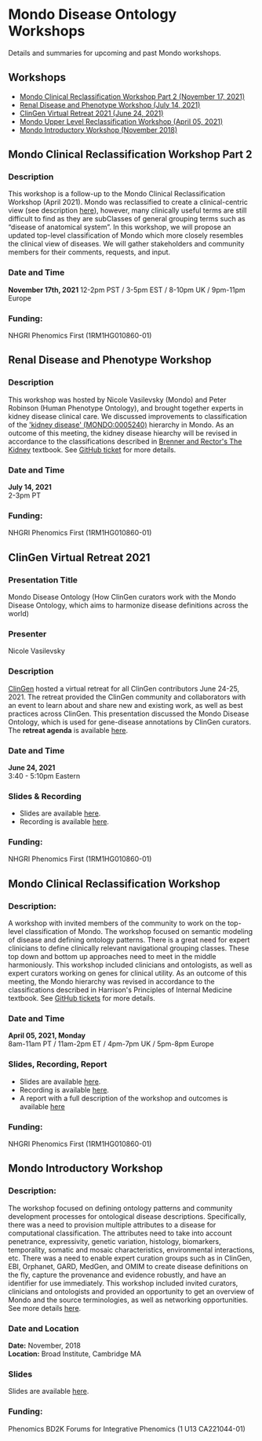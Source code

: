 ---
---
# Mondo Disease Ontology Workshops

Details and summaries for upcoming and past Mondo workshops. 

## Workshops

- [Mondo Clinical Reclassification Workshop Part 2 (November 17, 2021)](#november-2021)
- [Renal Disease and Phenotype Workshop (July 14, 2021)](#renal)
- [ClinGen Virtual Retreat 2021 (June 24, 2021)](#june-2021)
- [Mondo Upper Level Reclassification Workshop (April 05, 2021)](#april-2021)
- [Mondo Introductory Workshop (November 2018)](#november-2018)

<a name="november-2021"></a> 
## Mondo Clinical Reclassification Workshop Part 2

### Description
This workshop is a follow-up to the Mondo Clinical Reclassification Workshop (April 2021).
Mondo was reclassified to create a clinical-centric view (see description [here](https://zenodo.org/record/5273598#.YVtjEWZKj0o)), however, many clinically useful terms are still difficult to find as they are subClasses of general grouping terms such as “disease of anatomical system”.
In this workshop, we will propose an updated top-level classification of Mondo which more closely resembles the clinical view of diseases. We will gather stakeholders and community members for their comments, requests, and input.

### Date and Time
**November 17th, 2021**
12-2pm PST / 3-5pm EST / 8-10pm UK / 9pm-11pm Europe

### Funding:

NHGRI Phenomics First (1RM1HG010860-01)

<a name="renal"></a> 
## Renal Disease and Phenotype Workshop

### Description

This workshop was hosted by Nicole Vasilevsky (Mondo) and Peter Robinson (Human Phenotype Ontology), and brought together experts in kidney disease clinical care. We discussed improvements to classification of the ['kidney disease' (MONDO:0005240)](https://www.ebi.ac.uk/ols/ontologies/mondo/terms?iri=http%3A%2F%2Fpurl.obolibrary.org%2Fobo%2FMONDO_0005240) hierarchy in Mondo. As an outcome of this meeting, the kidney disease hiearchy will be revised in accordance to the classifications described in [Brenner and Rector's The Kidney](https://www.us.elsevierhealth.com/brenner-and-rectors-the-kidney-2-volume-set-9780323532655.html?gclid=CjwKCAjwlrqHBhByEiwAnLmYUCC5SqtlaMQWFvf1qvAu9GbhO3c9VntzXng-TAYftZBPTcu4S5PdVBoC4bUQAvD_BwE) textbook. See [GitHub ticket](https://github.com/monarch-initiative/mondo/issues/3282) for more details.

### Date and Time
**July 14, 2021**  
2-3pm PT

### Funding:

NHGRI Phenomics First (1RM1HG010860-01)

<a name="june-2021"></a> 
## ClinGen Virtual Retreat 2021

### Presentation Title
Mondo Disease Ontology (How ClinGen curators work with the Mondo Disease Ontology, which aims to harmonize disease definitions across the world)

### Presenter
Nicole Vasilevsky

### Description

[ClinGen](https://clinicalgenome.org/) hosted a virtual retreat for all ClinGen contributors June 24-25, 2021. The retreat provided the ClinGen community and collaborators with an event to learn about and share new and existing work, as well as best practices across ClinGen. This presentation discussed the Mondo Disease Ontology, which is used for gene-disease annotations by ClinGen curators. The **retreat agenda** is available [here](https://clinicalgenome.org/about/events/clingen-retreat-2021/agenda/).

### Date and Time
**June 24, 2021**  
3:40 - 5:10pm Eastern

### Slides & Recording

- Slides are available [here](https://figshare.com/articles/presentation/Mondo_Disease_Ontology_How_ClinGen_curators_work_with_the_Mondo_Disease_Ontology_which_aims_to_harmonize_disease_definitions_across_the_world_/15101529).
- Recording is available [here](https://www.youtube.com/watch?v=Qb0mr0YTPcI&list=PLrik3QIJ5Zvug1zD1C_Vl3P2Vzt3R6ces&index=9).

### Funding:

NHGRI Phenomics First (1RM1HG010860-01)
 
<a name="april-2021"></a> 
## Mondo Clinical Reclassification Workshop

### Description: 
A workshop with invited members of the community to work on the top-level classification of Mondo. The workshop focused on semantic modeling of disease and defining ontology patterns. There is a great need for expert clinicians to define clinically relevant navigational grouping classes. These top down and bottom up approaches need to meet in the middle harmoniously. This workshop included clinicians and ontologists, as well as expert curators working on genes for clinical utility. As an outcome of this meeting, the Mondo hierarchy was revised in accordance to the classifications described in Harrison's Principles of Internal Medicine textbook. See [GitHub tickets](https://github.com/monarch-initiative/mondo/issues?q=is%3Aopen+is%3Aissue+label%3A%22Harrison+reclassification%22) for more details.

### Date and Time
**April 05, 2021, Monday**  
8am-11am PT / 11am-2pm ET / 4pm-7pm UK / 5pm-8pm Europe

### Slides, Recording, Report

- Slides are available [here](https://docs.google.com/presentation/d/1wlxXxha2QAXxF-nca8heVsSQ8ifkI9FO0GkKzJCbu3o/edit).
- Recording is available [here](https://drive.google.com/file/d/1bksTsCk9RChMwvZ_7LMXymK1Yhfa91Ab/view?usp=sharing).
- A report with a full description of the workshop and outcomes is available [here](https://zenodo.org/record/5273598#.YSftWNNKh6p)

### Funding:

NHGRI Phenomics First (1RM1HG010860-01)

<a name="november-2018"></a> 
## Mondo Introductory Workshop

### Description: 

The workshop focused on defining ontology patterns and community development processes for ontological disease descriptions. Specifically, there was a need to provision multiple attributes to a disease for computational classification. The attributes need to take into account penetrance, expressivity, genetic variation, histology, biomarkers, temporality, somatic and mosaic characteristics, environmental interactions, etc. There was a need to enable expert curation groups such as in ClinGen, EBI, Orphanet, GARD, MedGen, and OMIM to create disease definitions on the fly, capture the provenance and evidence robustly, and have an identifier for use immediately. This workshop included invited curators, clinicians and ontologists and provided an opportunity to get an overview of Mondo and the source terminologies, as well as networking opportunities. See more details [here](https://monarch-initiative.github.io/phenomics/pages/mondo.html).

### Date and Location
 
**Date:** November, 2018   
**Location:** Broad Institute, Cambridge MA

### Slides

Slides are available [here](https://drive.google.com/drive/u/1/folders/1OV_3RCHk1GyDe2T1kobAF4aP7YD5ccfO).

### Funding:

Phenomics BD2K Forums for Integrative Phenomics (1 U13 CA221044-01)
